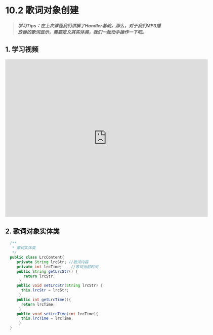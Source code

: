 # 10.2 歌词对象创建

>##### 学习Tips：在上次课程我们讲解了Handler基础，那么，对于我们MP3播放器的歌词显示，需要定义其实体类，我们一起动手操作一下吧。

## 1. 学习视频

<iframe frameborder="0" width="640" height="498" src="https://v.qq.com/iframe/player.html?vid=w0300pqz7bb&tiny=0&auto=0" allowfullscreen></iframe>

## 2. 歌词对象实体类

```Java
  /**
   * 歌词实体类
   */
  public class LrcContent{
     private String lrcStr; //歌词内容 
     private int lrcTime;    //歌词当前时间
     public String getLrcStr() {
        return lrcStr;
      }
     public void setLrcStr(String lrcStr) {
       this.lrcStr = lrcStr;
      }
     public int getLrcTime(){
       return lrcTime;
      }
     public void setLrcTime(int lrcTime){
       this.lrcTime = lrcTime;
      } 
  }
```